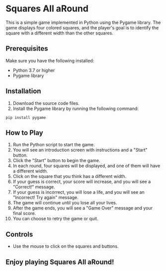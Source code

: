 # Squares All aRound

This is a simple game implemented in Python using the Pygame library. The game displays four colored squares, and the player's goal is to identify the square with a different width than the other squares.

## Prerequisites

Make sure you have the following installed:
- Python 3.7 or higher
- Pygame library

## Installation

1. Download the source code files.
2. Install the Pygame library by running the following command:
```
pip install pygame
```

## How to Play

1. Run the Python script to start the game.
2. You will see an introduction screen with instructions and a "Start" button.
3. Click the "Start" button to begin the game.
4. In each round, four squares will be displayed, and one of them will have a different width.
5. Click on the square that you think has a different width.
6. If your guess is correct, your score will increase, and you will see a "Correct!" message.
7. If your guess is incorrect, you will lose a life, and you will see an "Incorrect! Try again" message.
8. The game will continue until you lose all your lives.
9. After the game ends, you will see a "Game Over" message and your final score.
10. You can choose to retry the game or quit.

## Controls

- Use the mouse to click on the squares and buttons.

## Enjoy playing Squares All aRound!
